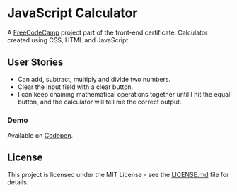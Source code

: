 # JavaScript Calculator

A [FreeCodeCamp](https://www.freecodecamp.org/) project part of the front-end certificate. Calculator created using CSS, HTML and JavaScript.

## User Stories

* Can add, subtract, multiply and divide two numbers.
* Clear the input field with a clear button.
* I can keep chaining mathematical operations together until I hit the equal button, and the calculator will tell me the correct output.

### Demo

Available on [Codepen](https://codepen.io/tiagovalverde/full/WENWPa).

## License

This project is licensed under the MIT License - see the [LICENSE.md](LICENSE.md) file for details.